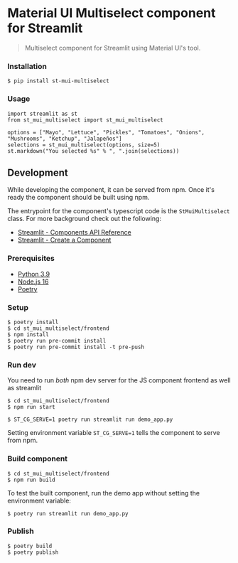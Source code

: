# Material UI Multiselect component for Streamlit

> Multiselect component for Streamlit using Material UI's tool.

### Installation

```
$ pip install st-mui-multiselect
```

### Usage

```
import streamlit as st
from st_mui_multiselect import st_mui_multiselect

options = ["Mayo", "Lettuce", "Pickles", "Tomatoes", "Onions", "Mushrooms", "Ketchup", "Jalapeños"]
selections = st_mui_multiselect(options, size=5)
st.markdown("You selected %s" % ", ".join(selections))
```

## Development

While developing the component, it can be served from npm. Once it's ready the component should be
built using npm.

The entrypoint for the component's typescript code is the `StMuiMultiselect` class. For more
background check out the following:
- [Streamlit - Components API Reference](https://docs.streamlit.io/library/components/components-api)
- [Streamlit - Create a Component](https://docs.streamlit.io/library/components/create)

### Prerequisites

- [Python 3.9](https://www.python.org)
- [Node.js 16](https://nodejs.org)
- [Poetry](https://python-poetry.org)

### Setup

```
$ poetry install
$ cd st_mui_multiselect/frontend
$ npm install
$ poetry run pre-commit install
$ poetry run pre-commit install -t pre-push
```

### Run dev

You need to run *both* npm dev server for the JS component frontend as well as streamlit
```
$ cd st_mui_multiselect/frontend
$ npm run start
```
```
$ ST_CG_SERVE=1 poetry run streamlit run demo_app.py
```
Setting environment variable `ST_CG_SERVE=1` tells the component to serve from npm.

### Build component

```
$ cd st_mui_multiselect/frontend
$ npm run build
```
To test the built component, run the demo app without setting the environment variable:
```
$ poetry run streamlit run demo_app.py
```

### Publish

```
$ poetry build
$ poetry publish
```
